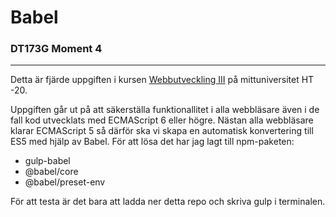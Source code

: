 # Babel
### DT173G Moment 4
---
Detta är fjärde uppgiften i kursen [Webbutveckling III](https://www.miun.se/utbildning/kursplaner-och-utbildningsplaner/Sok-kursplan/kursplan/?kursplanid=18690) på mittuniversitet HT -20.

Uppgiften går ut på att säkerställa funktionallitet i alla webbläsare även i de fall kod utvecklats med ECMAScript 6 eller högre.
Nästan alla webbläsare klarar ECMAScript 5 så därför ska vi skapa en automatisk konvertering till ES5 med hjälp av Babel.
För att lösa det har jag lagt till npm-paketen:
* gulp-babel
* @babel/core
* @babel/preset-env

För att testa är det bara att ladda ner detta repo och skriva gulp i terminalen.